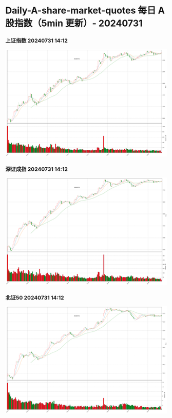 
# Daily-A-share-market-quotes 每日 A 股指数（5min 更新）- 20240731

### 上证指数 20240731 14:12
![](./fig/2024/7/20240731-sh000001.png)

### 深证成指 20240731 14:12
![](./fig/2024/7/20240731-sz399001.png)

### 北证50 20240731 14:12
![](./fig/2024/7/20240731-bj899050.png)
